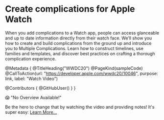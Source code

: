 # Create complications for Apple Watch

When you add complications to a Watch app, people can access glanceable and up to date information directly from their watch face. We’ll show you how to create and build complications from the ground up and introduce you to Multiple Complications. Learn how to construct timelines, use families and templates, and discover best practices on crafting a thorough complication experience.

@Metadata {
   @TitleHeading("WWDC20")
   @PageKind(sampleCode)
   @CallToAction(url: "https://developer.apple.com/wwdc20/10046", purpose: link, label: "Watch Video")

   @Contributors {
      @GitHubUser(<replace this with your GitHub handle>)
   }
}

😱 "No Overview Available!"

Be the hero to change that by watching the video and providing notes! It's super easy:
 [Learn More…](https://wwdcnotes.github.io/WWDCNotes/documentation/wwdcnotes/contributing)
